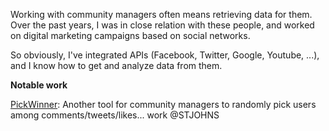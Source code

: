 Working with community managers often means retrieving data for them. Over the past years, I was in close relation with these people, and worked on digital marketing campaigns based on social networks.

So obviously, I've integrated APIs (Facebook, Twitter, Google, Youtube, ...), and I know how to get and analyze data from them.


**Notable work**

[PickWinner](http://cmtools.newlands.fr/pickwinner/): Another tool for community managers to randomly pick users among comments/tweets/likes... work @STJOHNS
